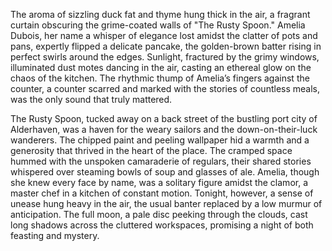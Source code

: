 The aroma of sizzling duck fat and thyme hung thick in the air, a fragrant curtain obscuring the grime-coated walls of "The Rusty Spoon."  Amelia Dubois, her name a whisper of elegance lost amidst the clatter of pots and pans, expertly flipped a delicate pancake, the golden-brown batter rising in perfect swirls around the edges.  Sunlight, fractured by the grimy windows, illuminated dust motes dancing in the air, casting an ethereal glow on the chaos of the kitchen.  The rhythmic thump of Amelia’s fingers against the counter, a counter scarred and marked with the stories of countless meals, was the only sound that truly mattered.

The Rusty Spoon, tucked away on a back street of the bustling port city of Alderhaven, was a haven for the weary sailors and the down-on-their-luck wanderers.  The chipped paint and peeling wallpaper hid a warmth and a generosity that thrived in the heart of the place.  The cramped space hummed with the unspoken camaraderie of regulars, their shared stories whispered over steaming bowls of soup and glasses of ale. Amelia, though she knew every face by name, was a solitary figure amidst the clamor, a master chef in a kitchen of constant motion. Tonight, however, a sense of unease hung heavy in the air, the usual banter replaced by a low murmur of anticipation.  The full moon, a pale disc peeking through the clouds, cast long shadows across the cluttered workspaces, promising a night of both feasting and mystery.
